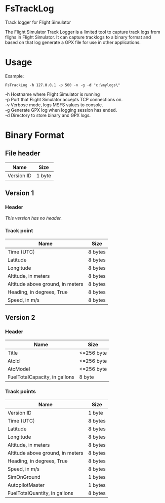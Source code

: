 # FsTrackLog
Track logger for Flight Simulator

The Flight Simulator Track Logger is a limited tool to capture track logs from flighs in Flight Simulator.
It can capture tracklogs to a binary format and based on that log generate a GPX file for use in other applications.

# Usage

Example:
```
FsTrackLog -h 127.0.0.1 -p 500 -v -g -d "c:\mylogs\"
```

-h Hostname where Flight Simulator is running  
-p Port that Flight Simulator accepts TCP connections on.  
-v Verbose mode, logs MSFS values to console.  
-g Generate GPX log when logging session has ended.  
-d Directory to store binary and GPX logs.

# Binary Format

## File header

| Name | Size |
|-|-|
| Version ID | 1 byte |

## Version 1

### Header

_This version has no header._

### Track point

| Name | Size |
|-|-|
| Time (UTC) | 8 bytes |
| Latitude | 8 bytes |
| Longitude | 8 bytes |
| Altitude, in meters | 8 bytes |
| Altitude above ground, in meters | 8 bytes |
| Heading, in degrees, True | 8 bytes |
| Speed, in m/s | 8 bytes |


## Version 2

### Header

| Name | Size |
|-|-|
| Title | <=256 byte |
| AtcId | <=256 byte |
| AtcModel | <=256 byte |
| FuelTotalCapacity, in gallons | 8 byte |

### Track points

| Name | Size |
|-|-|
| Version ID | 1 byte |
| Time (UTC) | 8 bytes |
| Latitude | 8 bytes |
| Longitude | 8 bytes |
| Altitude, in meters | 8 bytes |
| Altitude above ground, in meters | 8 bytes |
| Heading, in degrees, True | 8 bytes |
| Speed, in m/s | 8 bytes |
| SimOnGround | 1 bytes |
| AutopilotMaster | 1 bytes |
| FuelTotalQuantity, in gallons | 8 bytes |
